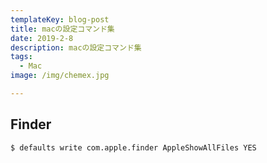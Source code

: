 ```yaml
---
templateKey: blog-post
title: macの設定コマンド集
date: 2019-2-8
description: macの設定コマンド集
tags:
  - Mac
image: /img/chemex.jpg

---
```


## Finder

```shell
$ defaults write com.apple.finder AppleShowAllFiles YES
```

